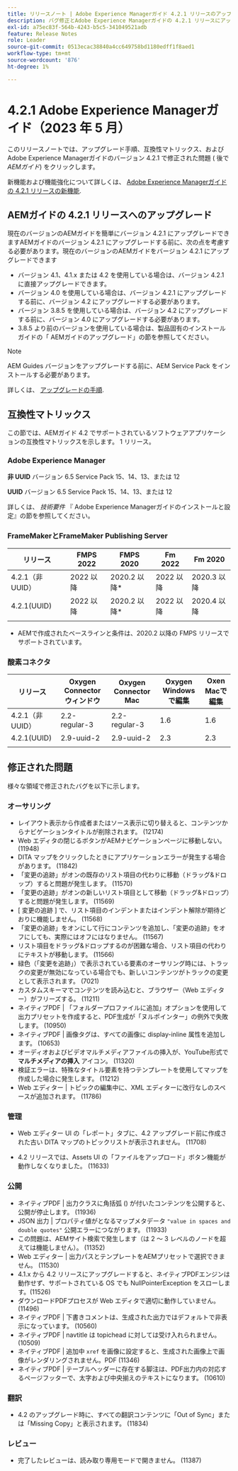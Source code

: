 ```yaml
---
title: リリースノート | Adobe Experience Managerガイド 4.2.1 リリースのアップグレード手順と修正された問題
description: バグ修正とAdobe Experience Managerガイドの 4.2.1 リリースにアップグレードする方法について説明します
exl-id: a75ec83f-564b-4243-b5c5-341049521adb
feature: Release Notes
role: Leader
source-git-commit: 0513ecac38840a4cc649758bd1180edff1f8aed1
workflow-type: tm+mt
source-wordcount: '876'
ht-degree: 1%

---
```


# 4.2.1 Adobe Experience Managerガイド（2023 年 5 月）

このリリースノートでは、アップグレード手順、互換性マトリックス、およびAdobe Experience Managerガイドのバージョン 4.2.1 で修正された問題 ( 後で *AEMガイド*) をクリックします。

新機能および機能強化について詳しくは、 [Adobe Experience Managerガイドの 4.2.1 リリースの新機能](whats-new-4.2.1-release.md).

## AEMガイドの 4.2.1 リリースへのアップグレード


現在のバージョンのAEMガイドを簡単にバージョン 4.2.1 にアップグレードできますAEMガイドのバージョン 4.2.1 にアップグレードする前に、次の点を考慮する必要があります。現在のバージョンのAEMガイドをバージョン 4.2.1 にアップグレードできます
* バージョン 4.1、4.1.x または 4.2 を使用している場合は、バージョン 4.2.1 に直接アップグレードできます。
* バージョン 4.0 を使用している場合は、バージョン 4.2.1 にアップグレードする前に、バージョン 4.2 にアップグレードする必要があります。
* バージョン 3.8.5 を使用している場合は、バージョン 4.2 にアップグレードする前に、バージョン 4.0 にアップグレードする必要があります。
* 3.8.5 より前のバージョンを使用している場合は、製品固有のインストールガイドの「 AEMガイドのアップグレード」の節を参照してください。

>[!NOTE]
>
>AEM Guides バージョンをアップグレードする前に、AEM Service Pack をインストールする必要があります。

詳しくは、 [アップグレードの手順](../install-guide/upgrade-xml-documentation.md).

## 互換性マトリックス

この節では、AEMガイド 4.2 でサポートされているソフトウェアアプリケーションの互換性マトリックスを示します。 1 リリース。

### Adobe Experience Manager

**非 UUID**
バージョン 6.5 Service Pack 15、14、13、または 12

**UUID**
バージョン 6.5 Service Pack 15、14、13、または 12

詳しくは、 *技術要件* 『 Adobe Experience Managerガイドのインストールと設定』の節を参照してください。

### FrameMakerとFrameMaker Publishing Server

| リリース | FMPS 2022 | FMPS 2020 | Fm 2022 | Fm 2020 |
| --- | --- | --- | --- | --- |
| 4.2.1（非 UUID） | 2022 以降 | 2020.2 以降* | 2022 以降 | 2020.3 以降 |
| 4.2.1(UUID) | 2022 以降 | 2020.2 以降* | 2022 以降 | 2020.4 以降 |
| | | | |

* AEMで作成されたベースラインと条件は、2020.2 以降の FMPS リリースでサポートされています。

### 酸素コネクタ

| リリース | Oxygen Connector ウィンドウ | Oxygen Connector Mac | Oxygen Windows で編集 | Oxen Macで編集 |
| --- | --- | --- |--- |--- |
| 4.2.1（非 UUID） | 2.2-regular-3 | 2.2-regular-3 | 1.6 | 1.6 |
| 4.2.1(UUID) | 2.9-uuid-2 | 2.9-uuid-2 | 2.3 | 2.3 |
|  |  |   |

## 修正された問題

様々な領域で修正されたバグを以下に示します。

### オーサリング

* レイアウト表示から作成者またはソース表示に切り替えると、コンテンツからナビゲーションタイトルが削除されます。 (12174)
* Web エディタの閉じるボタンがAEMナビゲーションページに移動しない。 (11948)
* DITA マップをクリックしたときにアプリケーションエラーが発生する場合があります。 (11842)
* 「変更の追跡」がオンの既存のリスト項目の代わりに移動（ドラッグ&amp;ドロップ）すると問題が発生します。 (11570)
* 「変更の追跡」がオンの新しいリスト項目として移動（ドラッグ&amp;ドロップ）すると問題が発生します。 (11569)
* [ 変更の追跡 ] で、リスト項目のインデントまたはインデント解除が期待どおりに機能しません。 (11568)
* 「変更の追跡」をオンにして行にコンテンツを追加し、「変更の追跡」をオフにしても、実際にはオフにはなりません。 (11567)
* リスト項目をドラッグ&amp;ドロップするのが困難な場合、リスト項目の代わりにテキストが移動します。 (11566)
* 緑色（「変更を追跡」）で表示されている要素のオーサリング時には、トラックの変更が無効になっている場合でも、新しいコンテンツがトラックの変更として表示されます。 (7021)
* カスタムスキーマでコンテンツを読み込むと、ブラウザー（Web エディター）がフリーズする。 (11211)
* ネイティブPDF | 「フォルダープロファイルに追加」オプションを使用して出力プリセットを作成すると、PDF生成が「ヌルポインター」の例外で失敗します。 (10950)
* ネイティブPDF | 画像タグは、すべての画像に display-inline 属性を追加します。 (10653)
* オーディオおよびビデオマルチメディアファイルの挿入が、YouTube形式で **マルチメディアの挿入** アイコン。 (11320)
* 検証エラーは、特殊なタイトル要素を持つテンプレートを使用してマップを作成した場合に発生します。 (11212)
* Web エディター | トピックの編集中に、XML エディターに改行なしのスペースが追加されます。 (11786)

### 管理

* Web エディター UI の「レポート」タブに、4.2 アップグレード前に作成された古い DITA マップのトピックリストが表示されません。 (11708)

* 4.2 リリースでは、Assets UI の「ファイルをアップロード」ボタン機能が動作しなくなりました。 (11633)


### 公開

* ネイティブPDF | 出力クラスに角括弧 () が付いたコンテンツを公開すると、公開が停止します。 (11936)
* JSON 出力 | プロパティ値がとなるマップメタデータ `"value in spaces and double quotes"` 公開エラーにつながります。 (11933)
* この問題は、AEMサイト検索で発生します（は 2 ～ 3 レベルのノードを超えては機能しません）。 (11352)
* Web エディター | 出力パスとテンプレートをAEMプリセットで選択できません。 (11530)
* 4.1.x から 4.2 リリースにアップグレードすると、ネイティブPDFエンジンは動作せず、サポートされている OS でも NullPointerException をスローします。(11526)
* ダウンロードPDFプロセスが Web エディタで適切に動作していません。 (11496)
* ネイティブPDF | 下書きコメントは、生成された出力ではデフォルトで非表示になっています。 (10560)
* ネイティブPDF | navtitle は topichead に対しては受け入れられません。 (10509)
* ネイティブPDF | 追加中 `xref` を画像に設定すると、生成された画像上で画像がレンダリングされません。PDF (11346)
* ネイティブPDF | テーブルヘッダーに存在する脚注は、PDF出力内の対応するページフッターで、太字および中央揃えのテキストになります。 (10610)

### 翻訳

* 4.2 のアップグレード時に、すべての翻訳コンテンツに「Out of Sync」または「Missing Copy」と表示されます。 (11834)

### レビュー

* 完了したレビューは、読み取り専用モードで開きません。 (11387)
